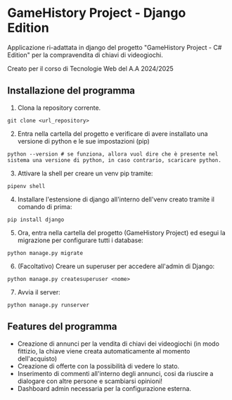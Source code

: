 # GameHistory Project - Django Edition

Applicazione ri-adattata in django del progetto "GameHistory Project - C# Edition" per la compravendita di chiavi di videogiochi.

Creato per il corso di Tecnologie Web del A.A 2024/2025

## Installazione del programma

1. Clona la repository corrente.
```
git clone <url_repository>
```
2. Entra nella cartella del progetto e verificare di avere installato una versione di python e le sue impostazioni (pip)
```
python --version # se funziona, allora vuol dire che è presente nel sistema una versione di python, in caso contrario, scaricare python.
```
3. Attivare la shell per creare un venv pip tramite:
```
pipenv shell
```
4. Installare l'estensione di django all'interno dell'venv creato tramite il comando di prima:
```
pip install django
```
5. Ora, entra nella cartella del progetto (GameHistory Project) ed esegui la migrazione per configurare tutti i database:
```
python manage.py migrate
```
6. (Facoltativo) Creare un superuser per accedere all'admin di Django:
```
python manage.py createsuperuser <nome>
```
7. Avvia il server:
```
python manage.py runserver
```

## Features del programma

- Creazione di annunci per la vendita di chiavi dei videogiochi (in modo fittizio, la chiave viene creata automaticamente al momento dell'acquisto)
- Creazione di offerte con la possibilità di vedere lo stato.
- Inserimento di commenti all'interno degli annunci, cosi da riuscire a dialogare con altre persone e scambiarsi opinioni!
- Dashboard admin necessaria per la configurazione esterna.

